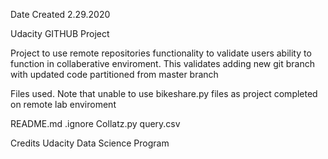 Date Created 2.29.2020

Udacity GITHUB Project

Project to use remote repositories functionality to validate users ability to function in collaberative enviroment. This validates adding new git branch with updated code partitioned from master branch 

Files used. Note that unable to use bikeshare.py files as project completed on remote lab enviroment

README.md
.ignore
Collatz.py
query.csv

Credits
Udacity Data Science Program 
